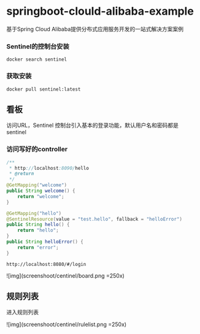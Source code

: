 # springboot-clould-alibaba-example
基于Spring Cloud Alibaba提供分布式应用服务开发的一站式解决方案案例
### Sentinel的控制台安装
    docker search sentinel
### 获取安装
    docker pull sentinel:latest
## 看板
访问URL，Sentinel 控制台引入基本的登录功能，默认用户名和密码都是 sentinel 
### 访问写好的controller


```Java
/**
 * http://localhost:8090/hello
 * @return
 */
@GetMapping("welcome")
public String welcome() {
    return "welcome";
}

@GetMapping("hello")
@SentinelResource(value = "test.hello", fallback = "helloError")
public String hello() {
    return "hello";
}
public String helloError() {
    return "error";
}
```

    http://localhost:8080/#/login    
![img](screenshoot/centinel/board.png  =250x)

## 规则列表
进入规则列表

![img](screenshoot/centinel/rulelist.png =250x)
